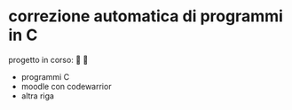 # correzione automatica di programmi in C

progetto in corso: :lemon: :strawberry:

- programmi C
- moodle con codewarrior
- altra riga

